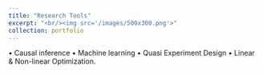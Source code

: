 ```yaml
---
title: "Research Tools"
excerpt: "<br/><img src='/images/500x300.png'>"
collection: portfolio
---
```


• Causal inference • Machine learning • Quasi Experiment Design • Linear & Non-linear Optimization.
